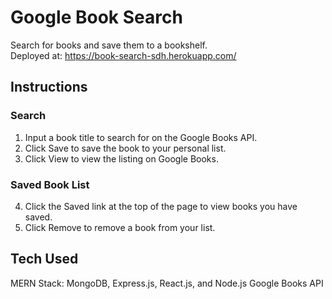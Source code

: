 # Google Book Search
Search for books and save them to a bookshelf.  
Deployed at: https://book-search-sdh.herokuapp.com/

## Instructions
### Search
1. Input a book title to search for on the Google Books API.
2. Click Save to save the book to your personal list.
3. Click View to view the listing on Google Books.

### Saved Book List
4. Click the Saved link at the top of the page to view books you have saved.
5. Click Remove to remove a book from your list.


## Tech Used
MERN Stack: MongoDB, Express.js, React.js, and Node.js
Google Books API
